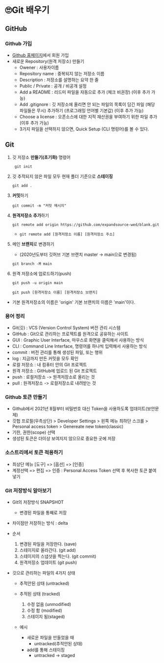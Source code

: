 🙄Git 배우기
===

GitHub
---
### Github 가입
- [Github 홈페이지](https://github.com/)에서 회원 가입
- 새로운 Repository(원격 저장소) 만들기
    - Owener : 사용자이름
    - Repository name : 중복되지 않는 저장소 이름
    - Description : 저장소를 설명하는 요약 한 줄
    - Public / Private : 공개 / 비공개 설정
    - Add a README : 리드미 파일을 자동으로 추가 (체크 비권장)  (이후 추가 가능)
    - Add .gitignore : 깃 저장소에 올리면 안 되는 파일의 목록이 담긴 파일 (해당 파일들은 무시) 추가하기 (프로그래밍 언어별 기본값) (이후 추가 가능)
    - Choose a license : 오픈소스에 대한 지적 재산권을 부여하기 위한 파일 추가 (이후 추가 가능)
    - 3가지 파일을 선택하지 않으면, Quick Setup (CLI 명렁어)를 볼 수 있다.

Git
---

1. 깃 저장소 **만들기(초기화)** 명령어

    ` git init`

2. 깃 추적되지 않은 파일 모두 현재 폴더 기준으로 **스테이징** 

     `git add .`

3. **커밋**하기

    `git commit -m "커밋 메시지"`

4. **원격저장소 추가**하기

    `git remote add origin https://github.com/expandsource-wed/blank.git`

    - `git remote add [원격저장소 이름] [원격저장소 주소]`


5. 메인 **브랜치**로 변경하기
    - (2020년도부터 깃허브 기본 브랜치 master -> main으로 변경됨)

    `git branch -M main`

6. 원격 저장소에 업로드하기(push)

    `git push -u origin main`

    `git push [원격저장소 이름] [원격저장소 브랜치]`

- 기본 원격저장소의 이름은 'origin' 기본 브랜치의 이름은 'main'이다.

### 용어 정리
- Git(깃) : VCS (Version Control System) 버전 관리 시스템
- GitHub : Git으로 관리하는 프로젝트를 원격으로 공유하는 사이트
- GUI : Graphic User Interface, 마우스로 화면을 클릭해서 사용하는 방식
- CLI : Command Line Interface, 명령어를 하나씩 입력해서 사용하는 방식
- commit : 버전 관리를 통해 생성된 파일, 또는 행위
- log : 지금까지 만든 커밋을 모두 확인
- 로컬 저장소 : 내 컴퓨터 안의 Git 프로젝트
- 원격 저장소 : GitHub에 업로드 된 Git 프로젝트
- push : 로컬저장소 -> 원격저장소로 올리는 것
- pull : 원격저장소 -> 로컬저장소로 내려받는 것

### Github 토큰 만들기
- Github에서 2021년 8월부터 비밀번호 대신 Token을 사용하도록 업데이트(보안문제)
- 깃헙 프로필(우측상단) > Developer Settings > 왼쪽 메뉴 최하단 스크롤 > Personal access token > Genereate new token(classic)
- 기한, 권한(scope) 선택
- 생성된 토큰은 더이상 보여지지 않으므로 중요한 곳에 저장

### 소스트리에서 토큰 적용하기
- 최상단 메뉴 [도구] => [옵션] => [인증]
- 계정선택 => 편집 => 인증 : Personal Access Token 선택 후 복사한 토큰 붙여넣기

### Git 저장방식 알아보기
- Git의 저장방식 SNAPSHOT
    - 변경된 파일을 통째로 저장
- 차이점만 저장하는 방식 : delta
- 순서
    1. 변경된 파일을 저장한다. (save)
    2. 스테이지로 올라간다. (git add)
    3. 스테이지의 스냅샷을 찍는다. (git commit)
    4. 원격저장소 업데이트 (git push)

- 깃으로 관리하는 파일의 4가지 상태
    - 추적안된 상태 (untracked)
    - 추적된 상태 (tracked)
        1. 수정 없음 (unmodified)
        2. 수정 함 (modified)
        3. 스테이지 됨(staged)

    - 예시
        - 새로운 파일을 만들었을 때
            - untracked(추적안된 상태)
        - add를 통해 스테이징
            - untracked -> staged